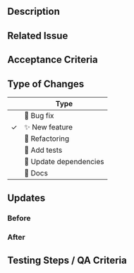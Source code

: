 ## Description

<!-- What does this code change? Why did I choose this approach? Did I learn anything worth sharing? -->

## Related Issue

<!-- If you write "closes" followed by the Github issue number, it will automatically close the issue for you when the PR merges -->

## Acceptance Criteria

<!-- Include AC from the Github issue -->

## Type of Changes

<!-- Put an `✓` for the applicable box: -->

|     | Type                       |
| --- | -------------------------- |
|    | :bug: Bug fix              |
|  ✓ | :sparkles: New feature     |
|    | :hammer: Refactoring       |
|    | :100: Add tests            |
|    | :link: Update dependencies |
|    | :scroll: Docs              |

## Updates

### Before

<!-- If UI feature, take provide screenshots -->


### After

<!-- If UI feature, take provide screenshots -->

## Testing Steps / QA Criteria

<!-- Provide steps the other team members and mentors need to follow to properly test your additions. -->

